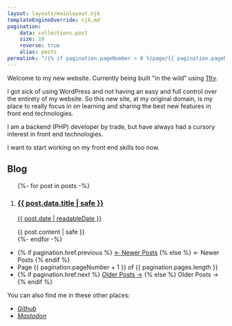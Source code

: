 ```yaml
---
layout: layouts/mainlayout.njk
templateEngineOverride: njk,md
pagination:
    data: collections.post
    size: 10
    reverse: true
    alias: posts
permalink: "/{% if pagination.pageNumber > 0 %}page/{{ pagination.pageNumber | plus: 1 }}/{% endif %}index.html"
---
```


Welcome to my new website. Currently being built "in the wild" using [11ty](https://11ty.dev).

I got sick of using WordPress and not having an easy and full control over the entirety of my website. So this new site, at my original domain, is my place to 
really focus in on learning and sharing the best new features in front end technologies.

I am a backend (PHP) developer by trade, but have always had a cursory interest in front end technologies.

I want to start working on my front end skills too now.

## Blog

<ol role="list">
    {%- for post in posts -%}
    <li>
        <article>
            <h3>
                <a href="{{ post.url }}">
                    {{ post.data.title | safe }}
                </a> 
            </h3>
            <p>
                <a href="{{ post.url }}">
                    <date>{{ post.date | readableDate }}</date>
                </a>
            </p>
            <div>{{ post.content | safe }}</div>
        </article>
    </li>
    {%- endfor -%}
</ol>
<nav aria-label="Pagination">
    <ul class="pagination-list">
        <li>
            {% if pagination.href.previous %}
            <a href="{{ pagination.href.previous }}">← Newer Posts</a>
            {% else %}
            <span>← Newer Posts</span>
            {% endif %}
        </li>
        <li>
            Page {{ pagination.pageNumber + 1 }} of {{ pagination.pages.length }}
        </li>
        <li>
            {% if pagination.href.next %}
            <a href="{{ pagination.href.next }}">Older Posts →</a>
            {% else %}
            <span>Older Posts →</span>
            {% endif %}
        </li>
    </ul>
</nav>

You can also find me in these other places:

<ul>
    <li><address><a href="https://github.com/davidpeach">Github</a></address>
    <li><address><a href="https://phpc.social/@peach">Mastodon</a></address>
</ul>

